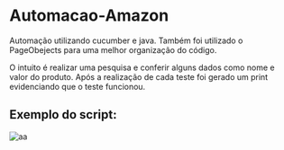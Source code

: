 # Automacao-Amazon

Automação utilizando cucumber e java. Também foi utilizado o PageObejects para uma melhor organização do código.

O intuito é realizar uma pesquisa e conferir alguns dados como nome e valor do produto. Após a realização de cada teste foi gerado um print evidenciando que o teste funcionou.

## Exemplo do script:  

![aa](demonstracao.gif)
